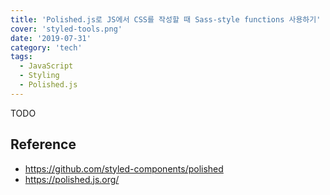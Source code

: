 ```yaml
---
title: 'Polished.js로 JS에서 CSS를 작성할 때 Sass-style functions 사용하기'
cover: 'styled-tools.png'
date: '2019-07-31'
category: 'tech'
tags:
  - JavaScript
  - Styling
  - Polished.js
---
```


TODO

## Reference

- https://github.com/styled-components/polished
- https://polished.js.org/
